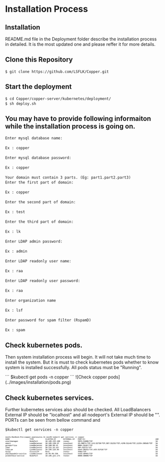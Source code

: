 # Installation Process

## Installation

README.md file in the Deployment folder describe the installation process in detailed. It is the most updated one and please reffer it for more details. 

## Clone this Repository

```
$ git clone https://github.com/LSFLK/Copper.git
```


## Start the deployment
```
$ cd Copper/copper-server/kubernetes/deployment/
$ sh deploy.sh
```

## You may have to provide following informaiton while the installation process is going on.


    Enter mysql database name:

    Ex : copper

    Enter mysql database password:

    Ex : copper

    Your domain must contain 3 parts. (Eg: part1.part2.part3)
    Enter the first part of domain:

    Ex : copper

    Enter the second part of domain:

    Ex : test

    Enter the third part of domain:

    Ex : lk

    Enter LDAP admin password:

    Ex : admin

    Enter LDAP readonly user name:

    Ex : raa

    Enter LDAP readonly user password:

    Ex : raa

    Enter organization name

    Ex : lsf

    Enter password for spam filter (RspamD)

    Ex : spam

## Check kubernetes pods.

<p align="justify">

Then system installation process will begin. It will not take much time to install the system. But it is must to check kubernetes pods whether to know system is installed successfully. All pods status must be "Running".
</p>
```
$kubectl get pods -n copper
```
![Check copper pods](../images/installation/pods.png)


## Check kubernetes services.

<p align="justify">

Further kubernetes services also should be checked. All LoadBalancers External IP should be "localhost" and all nodeport's External IP should be  "<none>". PORTs can be seen from bellow command and 
</p>

```
$kubectl get services -n copper
```
![Check copper services](../images/installation/services.png)

 